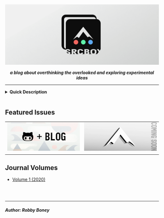 ![](banner.png)

<p align="center">
    <b><i>
    a blog about overthinking the overlooked and exploring experimental ideas
    </i></b>
</p>


<hr>


<details>
<summary><b>Quick Description</b></summary>

Welcome to `SRC_BOX`, my personal blog and experimental idea workbench. The idea behind this blog 
really lies in a concept of using `Github` as a blogging platform for (but not limited to) technical topics.
Since most technology, science and philosophy blogs online tend to share resources such as code, project examples, and other material, I thought it would be interesting to see if a collaboration between `Github` and
a science journalism format could provide an interesting and useful way to blog.

Topics you can expect to find here will relate primarily to technology and programming, however also expect to 
see art, graphic design, 3d modeling, music production, philosophy and other topics as well.

<br>

`SRC_BOX` uses `git` and `Github` to capitalize on two valuable aspects: __Continuous Content__ and __Repeatable Behavior__ intended to be a living blog using a science journal format. Each year a new `Volume` will be started and throughout the year `Issues` will be added to the volume's directory. In addition each issue will correspond with a issue on the github issue board to allow for comments, suggestions, example discussion, ect.

For more details on what I'm calling, _Git Based Blogging_ see the first issue, [Github for Blogging](vol-1/issue-1/post.md).

</details>

<br>


## Featured Issues

| | |
|-|-|
|[![](vol-1/issue-1/i1-banner.png)](vol-1/issue-1/post.md)|[![](csoon-banner.png)]()|
| | |


## Journal Volumes
- [Volume 1 (2020)](vol-1/readme.md)

<br>
<br>
<hr>
<h5>
Author: <i>Robby Boney</i>
</h5>
